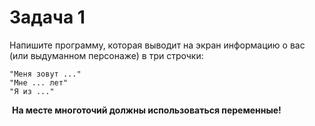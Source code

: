 # Задача 1

Напишите программу, которая выводит на экран информацию о вас (или выдуманном персонаже) в три строчки:

```console
"Меня зовут ..."
"Мне ... лет"
"Я из ..."
```
 **На месте многоточий должны использоваться переменные!**
